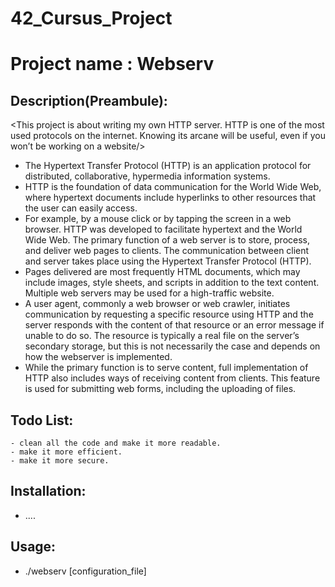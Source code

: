 # 42_Cursus_Project 
# Project name : Webserv 

## Description(Preambule):

<This project is about writing my own HTTP server.
HTTP is one of the most used protocols on the internet.
Knowing its arcane will be useful, even if you won’t be working on a website/>

- The Hypertext Transfer Protocol (HTTP) is an application protocol for distributed,
collaborative, hypermedia information systems.
- HTTP is the foundation of data communication for the World Wide Web, where hypertext documents include hyperlinks to other resources that the user can easily access.
- For example, by a mouse click or by tapping the screen in a web browser.
HTTP was developed to facilitate hypertext and the World Wide Web.
The primary function of a web server is to store, process, and deliver web pages to
clients. The communication between client and server takes place using the Hypertext
Transfer Protocol (HTTP).
- Pages delivered are most frequently HTML documents, which may include images,
style sheets, and scripts in addition to the text content.
Multiple web servers may be used for a high-traffic website.
- A user agent, commonly a web browser or web crawler, initiates communication by
requesting a specific resource using HTTP and the server responds with the content of
that resource or an error message if unable to do so. The resource is typically a real file
on the server’s secondary storage, but this is not necessarily the case and depends on how
the webserver is implemented.
- While the primary function is to serve content, full implementation of HTTP also
includes ways of receiving content from clients. This feature is used for submitting web
forms, including the uploading of files.

## Todo List:
    - clean all the code and make it more readable.
    - make it more efficient.
    - make it more secure.

## Installation:
-  ....

## Usage:
-   ./webserv [configuration_file]
